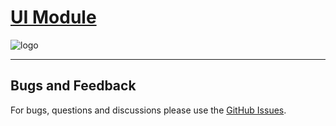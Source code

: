 # [UI Module](https://github.com/generaloss/jpize-ui)
![logo](logo.svg)

---

## Bugs and Feedback
For bugs, questions and discussions please use the [GitHub Issues](https://github.com/generaloss/jpize-ui/issues).
